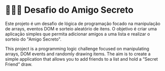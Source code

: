 # 🧑‍🤝‍🧑 Desafio do Amigo Secreto
Este projeto é um desafio de lógica de programação focado na manipulação de arrays, eventos DOM e sorteio aleatório de itens. O objetivo é criar uma aplicação simples que permita adicionar amigos a uma lista e realizar o sorteio do "Amigo Secreto".

This project is a programming logic challenge focused on manipulating arrays, DOM events and randomly drawing items. The aim is to create a simple application that allows you to add friends to a list and hold a “Secret Friend” draw.
